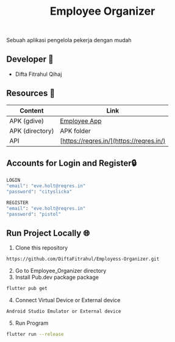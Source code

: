 <strong><h1 align="center">Employee Organizer</h1></strong><br>

Sebuah aplikasi pengelola pekerja dengan mudah

## Developer 🦰
* Difta Fitrahul Qihaj 

## Resources 📗
| Content | Link |
| --- | --- |
| APK (gdive) | [Employee App](https://drive.google.com/file/d/1Sm_zHQWlWosSMZxbk7Muw4fDD4BUpQkf/view?usp=sharing) |
| APK (directory) | APK folder |
| API | [https://reqres.in/](https://reqres.in/) |


## Accounts for Login and Register🔒
```bash
LOGIN
"email": "eve.holt@reqres.in"
"password": "cityslicka"

REGISTER
"email": "eve.holt@reqres.in"
"password": "pistol"
```

## Run Project Locally 🌐
   1. Clone this repository
```bash
https://github.com/DiftaFitrahul/Employess-Organizer.git
```
   2. Go to Employee_Organizer directory
   3. Install Pub.dev package package
```bash
flutter pub get
```
   4. Connect Virtual Device or External device
```bash
Android Studio Emulator or External device
```  
   5. Run Program
```bash
flutter run --release
```
    

